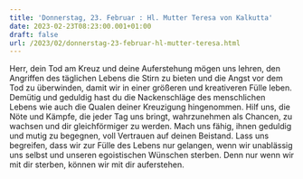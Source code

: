 ```yaml
---
title: 'Donnerstag, 23. Februar : Hl. Mutter Teresa von Kalkutta'
date: 2023-02-23T08:23:00.001+01:00
draft: false
url: /2023/02/donnerstag-23-februar-hl-mutter-teresa.html
---
```


Herr, dein Tod am Kreuz und deine Auferstehung mögen uns lehren, den Angriffen des täglichen Lebens die Stirn zu bieten und die Angst vor dem Tod zu überwinden, damit wir in einer größeren und kreativeren Fülle leben. Demütig und geduldig hast du die Nackenschläge des menschlichen Lebens wie auch die Qualen deiner Kreuzigung hingenommen. Hilf uns, die Nöte und Kämpfe, die jeder Tag uns bringt, wahrzunehmen als Chancen, zu wachsen und dir gleichförmiger zu werden. Mach uns fähig, ihnen geduldig und mutig zu begegnen, voll Vertrauen auf deinen Beistand. Lass uns begreifen, dass wir zur Fülle des Lebens nur gelangen, wenn wir unablässig uns selbst und unseren egoistischen Wünschen sterben. Denn nur wenn wir mit dir sterben, können wir mit dir auferstehen.